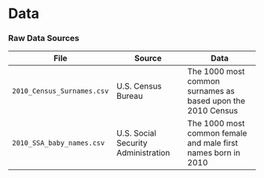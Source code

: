 # Data

### Raw Data Sources

| File | Source | Data
| --- | --- | --- |
| `2010_Census_Surnames.csv` | U.S. Census Bureau | The 1000 most common surnames as based upon the 2010 Census |
| `2010_SSA_baby_names.csv` | U.S. Social Security Administration | The 1000 most common female and male first names born in 2010 |
